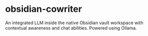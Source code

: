 # obsidian-cowriter
An integrated LLM inside the native Obsidian vault workspace with contextual awareness and chat abilities. Powered using Ollama. 

